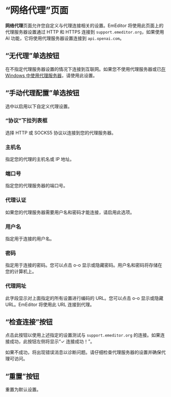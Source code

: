 # “网络代理”页面

**网络代理**页面允许您自定义与代理连接相关的设置。EmEditor 将使用此页面上的代理服务器设置通过 HTTP 和 HTTPS 连接到 `support.emeditor.org`，如果使用 AI 功能，它将使用代理服务器设置连接到 `api.openai.com`。

## “无代理”单选按钮

在不指定代理服务器设置的情况下连接到互联网。如果您不使用代理服务器或已[在 Windows 中使用代理服务器](https://support.microsoft.com/zh-cn/windows/use-a-proxy-server-in-windows-03096c53-0554-4ffe-b6ab-8b1deee8dae1#ID0EFD=Windows_11)，请使用此设置。

## “手动代理配置”单选按钮

选中以启用以下自定义代理设置。

### “协议”下拉列表框

选择 HTTP 或 SOCKS5 协议以连接到您的代理服务器。

### 主机名

指定您的代理的主机名或 IP 地址。

### 端口号

指定您的代理服务器的端口号。

### 代理认证

如果您的代理服务器需要用户名和密码才能连接，请启用此选项。

### 用户名

指定用于连接的用户名。

### 密码

指定用于连接的密码。您可以点击 o-o 显示或隐藏密码。用户名和密码将存储在您的计算机上。

### 代理网址

此字段显示对上面指定的所有设置进行编码的 URL。您可以点击 o-o 显示或隐藏 URL。EmEditor 将使用此 URL 连接到代理。

## “检查连接”按钮

点击此按钮以使用上述指定的设置测试与 `support.emeditor.org` 的连接。如果连接成功，此按钮左侧将显示“✓ 连接成功！”。

如果不成功，将出现错误消息以诊断问题。请仔细检查代理服务器的设置并确保代理可访问。

## “重置”按钮

重置为默认设置。